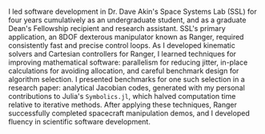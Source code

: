 I led software development in Dr. Dave Akin's Space Systems Lab (SSL)
for four years cumulatively as an undergraduate student, and as a
graduate Dean's Fellowship recipient and research assistant. SSL's
primary application, an 8DOF dexterous manipulator known as Ranger,
required consistently fast and precise control loops. As I developed
kinematic solvers and Cartesian controllers for Ranger, I learned
techniques for improving mathematical software: parallelism for reducing
jitter, in-place calculations for avoiding allocation, and careful
benchmark design for algorithm selection. I presented benchmarks for one
such selection in a research paper: analytical Jacobian codes, generated
with my personal contributions to Julia's `Symbolics.jl`, which halved
computation time relative to iterative methods. After applying these
techniques, Ranger successfully completed spacecraft manipulation demos,
and I developed fluency in scientific software development.
